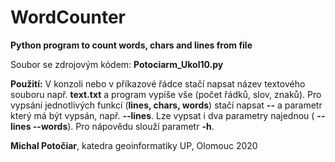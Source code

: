 # WordCounter
**Python program to count words, chars and lines from file**

Soubor se zdrojovým kódem: **Potociarm_Ukol10.py**

**Použití:** V konzoli nebo v příkazové řádce stačí napsat název textového souboru např. **text.txt** a program vypíše vše (počet řádků, slov, znaků). 
Pro vypsání jednotlivých funkcí (**lines, chars, words**) stačí napsat **--** a parametr který má být vypsán, např. **--lines**. Lze vypsat i dva parametry najednou ( **--lines --words**).
Pro nápovědu slouží parametr **-h**.


**Michal Potočiar**, katedra geoinformatiky UP, Olomouc 2020
